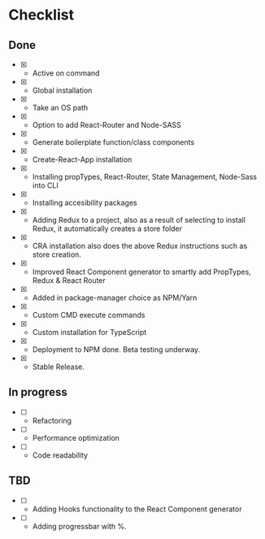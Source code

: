 # Checklist

## Done

- [x] - Active on command
- [x] - Global installation
- [x] - Take an OS path
- [x] - Option to add React-Router and Node-SASS
- [x] - Generate boilerplate function/class components
- [x] - Create-React-App installation
- [x] - Installing propTypes, React-Router, State Management, Node-Sass into CLI
- [x] - Installing accesibility packages
- [x] - Adding Redux to a project, also as a result of selecting to install Redux, it automatically creates a store folder
- [x] - CRA installation also does the above Redux instructions such as store creation.
- [x] - Improved React Component generator to smartly add PropTypes, Redux & React Router
- [x] - Added in package-manager choice as NPM/Yarn
- [x] - Custom CMD execute commands
- [x] - Custom installation for TypeScript
- [x] - Deployment to NPM done. Beta testing underway.
- [x] - Stable Release.

## In progress

- [ ] - Refactoring
- [ ] - Performance optimization
- [ ] - Code readability

## TBD

- [ ] - Adding Hooks functionality to the React Component generator
- [ ] - Adding progressbar with %.
